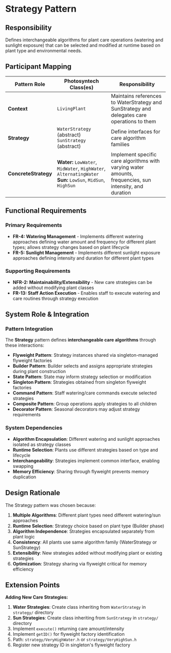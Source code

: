 # Strategy Pattern

## Responsibility
Defines interchangeable algorithms for plant care operations (watering and sunlight exposure) that can be selected and modified at runtime based on plant type and environmental needs.

## Participant Mapping

| Pattern Role | Photosyntech Class(es) | Responsibility |
|--------------|------------------------|----------------|
| **Context** | `LivingPlant` | Maintains references to WaterStrategy and SunStrategy and delegates care operations to them |
| **Strategy** | `WaterStrategy` (abstract)<br>`SunStrategy` (abstract) | Define interfaces for care algorithm families |
| **ConcreteStrategy** | **Water:** `LowWater`, `MidWater`, `HighWater`, `AlternatingWater`<br>**Sun:** `LowSun`, `MidSun`, `HighSun` | Implement specific care algorithms with varying water amounts, frequencies, sun intensity, and duration |

## Functional Requirements

### Primary Requirements
- **FR-4: Watering Management** - Implements different watering approaches defining water amount and frequency for different plant types; allows strategy changes based on plant lifecycle
- **FR-5: Sunlight Management** - Implements different sunlight exposure approaches defining intensity and duration for different plant types

### Supporting Requirements
- **NFR-2: Maintainability/Extensibility** - New care strategies can be added without modifying plant classes
- **FR-13: Staff Action Execution** - Enables staff to execute watering and care routines through strategy execution

## System Role & Integration

### Pattern Integration
The **Strategy** pattern defines **interchangeable care algorithms** through these interactions:

- **Flyweight Pattern**: Strategy instances shared via singleton-managed flyweight factories
- **Builder Pattern**: Builder selects and assigns appropriate strategies during plant construction
- **State Pattern**: State may inform strategy selection or modification
- **Singleton Pattern**: Strategies obtained from singleton flyweight factories
- **Command Pattern**: Staff watering/care commands execute selected strategies
- **Composite Pattern**: Group operations apply strategies to all children
- **Decorator Pattern**: Seasonal decorators may adjust strategy requirements

### System Dependencies
- **Algorithm Encapsulation**: Different watering and sunlight approaches isolated as strategy classes
- **Runtime Selection**: Plants use different strategies based on type and lifecycle
- **Interchangeability**: Strategies implement common interface, enabling swapping
- **Memory Efficiency**: Sharing through flyweight prevents memory duplication

## Design Rationale

The Strategy pattern was chosen because:
1. **Multiple Algorithms**: Different plant types need different watering/sun approaches
2. **Runtime Selection**: Strategy choice based on plant type (Builder phase)
3. **Algorithm Independence**: Strategies encapsulated separately from plant logic
4. **Consistency**: All plants use same algorithm family (WaterStrategy or SunStrategy)
5. **Extensibility**: New strategies added without modifying plant or existing strategies
6. **Optimization**: Strategy sharing via flyweight critical for memory efficiency

## Extension Points

**Adding New Care Strategies:**
1. **Water Strategies**: Create class inheriting from `WaterStrategy` in `strategy/` directory
2. **Sun Strategies**: Create class inheriting from `SunStrategy` in `strategy/` directory
3. Implement `execute()` returning care amount/intensity
4. Implement `getID()` for flyweight factory identification
5. Path: `strategy/VeryHighWater.h` or `strategy/VeryHighSun.h`
6. Register new strategy ID in singleton's flyweight factory
